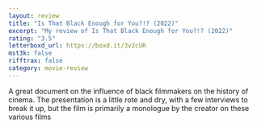 ```yaml
---
layout: review
title: "Is That Black Enough for You?!? (2022)"
excerpt: "My review of Is That Black Enough for You?!? (2022)"
rating: "3.5"
letterboxd_url: https://boxd.it/3v2cUR
mst3k: false
rifftrax: false
category: movie-review
---
```


A great document on the influence of black filmmakers on the history of cinema. The presentation is a little rote and dry, with a few interviews to break it up, but the film is primarily a monologue by the creator on these various films
